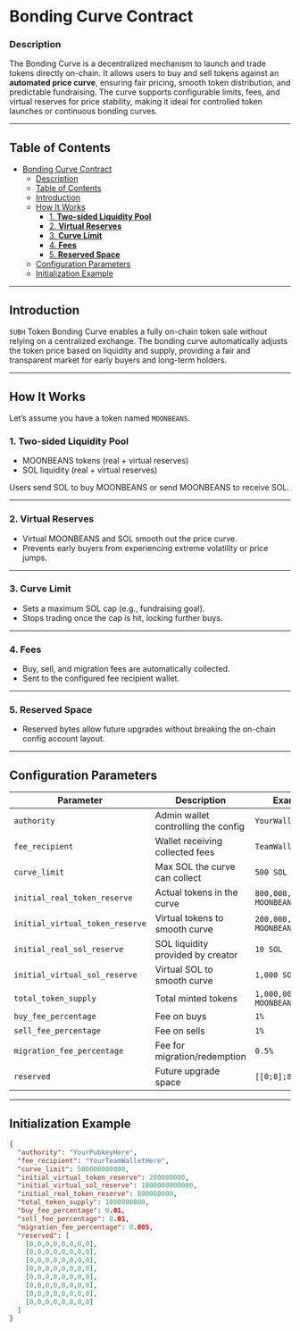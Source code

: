 # Bonding Curve Contract

### Description
The Bonding Curve is a decentralized mechanism to launch and trade tokens directly on-chain. It allows users to buy and sell tokens against an **automated price curve**, ensuring fair pricing, smooth token distribution, and predictable fundraising. The curve supports configurable limits, fees, and virtual reserves for price stability, making it ideal for controlled token launches or continuous bonding curves.

---

## Table of Contents
- [Bonding Curve Contract](#bonding-curve-contract)
    - [Description](#description)
  - [Table of Contents](#table-of-contents)
  - [Introduction](#introduction)
  - [How It Works](#how-it-works)
    - [1. **Two-sided Liquidity Pool**](#1-two-sided-liquidity-pool)
    - [2. **Virtual Reserves**](#2-virtual-reserves)
    - [3. **Curve Limit**](#3-curve-limit)
    - [4. **Fees**](#4-fees)
    - [5. **Reserved Space**](#5-reserved-space)
  - [Configuration Parameters](#configuration-parameters)
  - [Initialization Example](#initialization-example)

---

## Introduction

`SUBH` Token Bonding Curve enables a fully on-chain token sale without relying on a centralized exchange. The bonding curve automatically adjusts the token price based on liquidity and supply, providing a fair and transparent market for early buyers and long-term holders.

---

## How It Works

Let’s assume you have a token named `MOONBEANS`.

### 1. **Two-sided Liquidity Pool**
- MOONBEANS tokens (real + virtual reserves)
- SOL liquidity (real + virtual reserves)

Users send SOL to buy MOONBEANS or send MOONBEANS to receive SOL.

---

### 2. **Virtual Reserves**
- Virtual MOONBEANS and SOL smooth out the price curve.
- Prevents early buyers from experiencing extreme volatility or price jumps.

---

### 3. **Curve Limit**
- Sets a maximum SOL cap (e.g., fundraising goal).
- Stops trading once the cap is hit, locking further buys.

---

### 4. **Fees**
- Buy, sell, and migration fees are automatically collected.
- Sent to the configured fee recipient wallet.

---

### 5. **Reserved Space**
- Reserved bytes allow future upgrades without breaking the on-chain config account layout.

---

## Configuration Parameters

| Parameter | Description | Example |
|-----------|-------------|---------|
| `authority` | Admin wallet controlling the config | `YourWalletPubkey` |
| `fee_recipient` | Wallet receiving collected fees | `TeamWalletPubkey` |
| `curve_limit` | Max SOL the curve can collect | `500 SOL` |
| `initial_real_token_reserve` | Actual tokens in the curve | `800,000,000 MOONBEANS` |
| `initial_virtual_token_reserve` | Virtual tokens to smooth curve | `200,000,000 MOONBEANS` |
| `initial_real_sol_reserve` | SOL liquidity provided by creator | `10 SOL` |
| `initial_virtual_sol_reserve` | Virtual SOL to smooth curve | `1,000 SOL` |
| `total_token_supply` | Total minted tokens | `1,000,000,000 MOONBEANS` |
| `buy_fee_percentage` | Fee on buys | `1%` |
| `sell_fee_percentage` | Fee on sells | `1%` |
| `migration_fee_percentage` | Fee for migration/redemption | `0.5%` |
| `reserved` | Future upgrade space | `[[0;8];8]` |

---

## Initialization Example

```json
{
  "authority": "YourPubkeyHere",
  "fee_recipient": "YourTeamWalletHere",
  "curve_limit": 500000000000,
  "initial_virtual_token_reserve": 200000000,
  "initial_virtual_sol_reserve": 1000000000000,
  "initial_real_token_reserve": 800000000,
  "total_token_supply": 1000000000,
  "buy_fee_percentage": 0.01,
  "sell_fee_percentage": 0.01,
  "migration_fee_percentage": 0.005,
  "reserved": [
    [0,0,0,0,0,0,0,0],
    [0,0,0,0,0,0,0,0],
    [0,0,0,0,0,0,0,0],
    [0,0,0,0,0,0,0,0],
    [0,0,0,0,0,0,0,0],
    [0,0,0,0,0,0,0,0],
    [0,0,0,0,0,0,0,0],
    [0,0,0,0,0,0,0,0]
  ]
}
